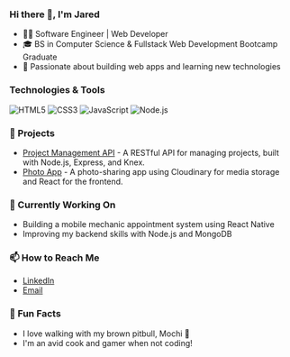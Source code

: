 ### Hi there 👋, I'm Jared
- 🧑‍💻 Software Engineer | Web Developer
- 🎓 BS in Computer Science & Fullstack Web Development Bootcamp Graduate
- 🚀 Passionate about building web apps and learning new technologies
### Technologies & Tools
![HTML5](https://img.shields.io/badge/-HTML5-E34F26?style=flat&logo=html5&logoColor=white)
![CSS3](https://img.shields.io/badge/-CSS3-1572B6?style=flat&logo=css3&logoColor=white)
![JavaScript](https://img.shields.io/badge/-JavaScript-F7DF1E?style=flat&logo=javascript&logoColor=black)
![Node.js](https://img.shields.io/badge/-Node.js-339933?style=flat&logo=node.js&logoColor=white)
### 🚀 Projects
- [Project Management API](https://github.com/username/project-management-api) - A RESTful API for managing projects, built with Node.js, Express, and Knex.
- [Photo App]([https://github.com/username/photo-app](https://github.com/0Jsnipes/photoapp)) - A photo-sharing app using Cloudinary for media storage and React for the frontend.
### 🔧 Currently Working On
- Building a mobile mechanic appointment system using React Native
- Improving my backend skills with Node.js and MongoDB
### 📫 How to Reach Me
- [LinkedIn](https://www.linkedin.com/in/0jsnipes/)
- [Email](jared.c.snipes@gmail.com)
### 🌟 Fun Facts
- I love walking with my brown pitbull, Mochi 🐾
- I'm an avid cook and gamer when not coding!




<!--
**0Jsnipes/0Jsnipes** is a ✨ _special_ ✨ repository because its `README.md` (this file) appears on your GitHub profile.

Here are some ideas to get you started:

- 🔭 I’m currently working on ...
- 🌱 I’m currently learning ...
- 👯 I’m looking to collaborate on ...
- 🤔 I’m looking for help with ...
- 💬 Ask me about ...
- 📫 How to reach me: ...
- 😄 Pronouns: ...
- ⚡ Fun fact: ...
-->
